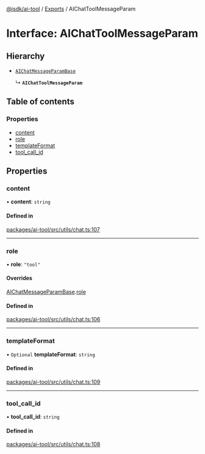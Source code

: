 [@isdk/ai-tool](../README.md) / [Exports](../modules.md) / AIChatToolMessageParam

# Interface: AIChatToolMessageParam

## Hierarchy

- [`AIChatMessageParamBase`](AIChatMessageParamBase.md)

  ↳ **`AIChatToolMessageParam`**

## Table of contents

### Properties

- [content](AIChatToolMessageParam.md#content)
- [role](AIChatToolMessageParam.md#role)
- [templateFormat](AIChatToolMessageParam.md#templateformat)
- [tool\_call\_id](AIChatToolMessageParam.md#tool_call_id)

## Properties

### content

• **content**: `string`

#### Defined in

[packages/ai-tool/src/utils/chat.ts:107](https://github.com/isdk/ai-tool.js/blob/f6e1fb7a94cb6e37d6b6a73878d1bd61b26150ea/src/utils/chat.ts#L107)

___

### role

• **role**: ``"tool"``

#### Overrides

[AIChatMessageParamBase](AIChatMessageParamBase.md).[role](AIChatMessageParamBase.md#role)

#### Defined in

[packages/ai-tool/src/utils/chat.ts:106](https://github.com/isdk/ai-tool.js/blob/f6e1fb7a94cb6e37d6b6a73878d1bd61b26150ea/src/utils/chat.ts#L106)

___

### templateFormat

• `Optional` **templateFormat**: `string`

#### Defined in

[packages/ai-tool/src/utils/chat.ts:109](https://github.com/isdk/ai-tool.js/blob/f6e1fb7a94cb6e37d6b6a73878d1bd61b26150ea/src/utils/chat.ts#L109)

___

### tool\_call\_id

• **tool\_call\_id**: `string`

#### Defined in

[packages/ai-tool/src/utils/chat.ts:108](https://github.com/isdk/ai-tool.js/blob/f6e1fb7a94cb6e37d6b6a73878d1bd61b26150ea/src/utils/chat.ts#L108)
